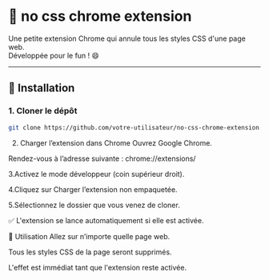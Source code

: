# 🚫 no css chrome extension

Une petite extension Chrome qui annule tous les styles CSS d'une page web.  
Développée pour le fun ! 😄

---

## 🔧 Installation

### 1. Cloner le dépôt

```bash
git clone https://github.com/votre-utilisateur/no-css-chrome-extension.git
```

2. Charger l’extension dans Chrome
Ouvrez Google Chrome.

Rendez-vous à l’adresse suivante :
chrome://extensions/

3.Activez le mode développeur (coin supérieur droit).

4.Cliquez sur Charger l’extension non empaquetée.

5.Sélectionnez le dossier que vous venez de cloner.

✅ L'extension se lance automatiquement si elle est activée.

🧪 Utilisation
Allez sur n’importe quelle page web.

Tous les styles CSS de la page seront supprimés.

L'effet est immédiat tant que l'extension reste activée.
